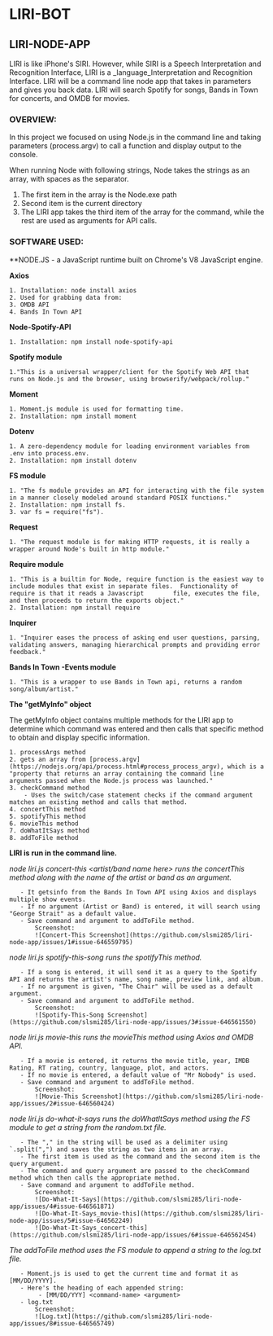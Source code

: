# LIRI-BOT

## LIRI-NODE-APP

LIRI is like iPhone's SIRI.  However, while SIRI is a Speech Interpretation and Recognition Interface, LIRI is a _language_Interpretation and Recognition Interface.  LIRI will be a command line node app that takes in parameters and gives you back data.  LIRI will search Spotify for songs, Bands in Town for concerts, and OMDB for movies.

### OVERVIEW:

In this project we focused on using Node.js in the command line and taking parameters (process.argv) to call a function and display output to the console.

When running Node with following strings, Node takes the strings as an array, with spaces as the separator.
   1. The first item in the array is the Node.exe path
   2. Second item is the current directory
   3. The LIRI app takes the third item of the array for the command, while the rest are used as arguments for API calls.

### SOFTWARE USED:

**NODE.JS - a JavaScript runtime built on Chrome's V8 JavaScript engine.

**Axios**

    1. Installation: node install axios
    2. Used for grabbing data from:
    3. OMDB API
    4. Bands In Town API
    
**Node-Spotify-API**

    1. Installation: npm install node-spotify-api
    
**Spotify module**

    1."This is a universal wrapper/client for the Spotify Web API that runs on Node.js and the browser, using browserify/webpack/rollup."
    
**Moment**

    1. Moment.js module is used for formatting time.
    2. Installation: npm install moment
    
**Dotenv**

    1. A zero-dependency module for loading environment variables from .env into process.env.
    2. Installation: npm install dotenv
    
**FS module**

    1. "The fs module provides an API for interacting with the file system in a manner closely modeled around standard POSIX functions."
    2. Installation: npm install fs.
    3. var fs = require("fs").
    
**Request**

    1. "The request module is for making HTTP requests, it is really a wrapper around Node's built in http module."
    
**Require module**

    1. "This is a builtin for Node, require function is the easiest way to include modules that exist in separate files.  Functionality of require is that it reads a Javascript        file, executes the file, and then proceeds to return the exports object."
    2. Installation: npm install require

**Inquirer**

    1. "Inquirer eases the process of asking end user questions, parsing, validating answers, managing hierarchical prompts and providing error feedback."
    
**Bands In Town -Events module**

    1. "This is a wrapper to use Bands in Town api, returns a random song/album/artist."

**The "getMyInfo" object**

The getMyInfo object contains multiple methods for the LIRI app to determine which command was entered and then calls that specific method to obtain and display specific information.

    1. processArgs method
    2. gets an array from [process.argv](https://nodejs.org/api/process.html#process_process_argv), which is a "property that returns an array containing the command line              arguments passed when the Node.js process was launched."
    3. checkCommand method
        - Uses the switch/case statement checks if the command argument matches an existing method and calls that method.
    4. concertThis method
    5. spotifyThis method
    6. movieThis method
    7. doWhatItSays method
    8. addToFile method

**LIRI is run in the command line.**

   *node liri.js concert-this <artist/band name here> runs the concertThis method along with the name of the artist or band as an argument.* 
   
       - It getsinfo from the Bands In Town API using Axios and displays multiple show events.
       - If no argument (Artist or Band) is entered, it will search using "George Strait" as a default value.
       - Save command and argument to addToFile method.
           Screenshot:
           ![Concert-This Screenshot](https://github.com/slsmi285/liri-node-app/issues/1#issue-646559795)
                                  
   *node liri.js spotify-this-song <song name here> runs the spotifyThis method.*

       - If a song is entered, it will send it as a query to the Spotify API and returns the artist's name, song name, preview link, and album.
       - If no argument is given, "The Chair" will be used as a default argument.
       - Save command and argument to addToFile method.
           Screenshot:
           ![Spotify-This-Song Screenshot](https://github.com/slsmi285/liri-node-app/issues/3#issue-646561550)
                   
   *node liri.js movie-this <movie name here> runs the movieThis method using Axios and OMDB API.*

       - If a movie is entered, it returns the movie title, year, IMDB Rating, RT rating, country, language, plot, and actors.
       - If no movie is entered, a default value of "Mr Nobody" is used.
       - Save command and argument to addToFile method.
           Screenshot:
           ![Movie-This Screenshot](https://github.com/slsmi285/liri-node-app/issues/2#issue-646560424)
           
   *node liri.js do-what-it-says runs the doWhatItSays method using the FS module to get a string from the random.txt file.*

       - The "," in the string will be used as a delimiter using `.split(",") and saves the string as two items in an array.
       - The first item is used as the command and the second item is the query argument.
       - The command and query argument are passed to the checkCommand method which then calls the appropriate method.
       - Save command and argument to addToFile method.
           Screenshot:
           ![Do-What-It-Says](https://github.com/slsmi285/liri-node-app/issues/4#issue-646561871)
           ![Do-What-It-Says_movie-this](https://github.com/slsmi285/liri-node-app/issues/5#issue-646562249)
           ![Do-What-It-Says_concert-this](https://github.com/slsmi285/liri-node-app/issues/6#issue-646562454)

   *The addToFile method uses the FS module to append a string to the log.txt file.*

       - Moment.js is used to get the current time and format it as [MM/DD/YYYY].
       - Here's the heading of each appended string:
            - [MM/DD/YYY] <command-name> <argument>
       - log.txt
           Screenshot:
           ![Log.txt](https://github.com/slsmi285/liri-node-app/issues/8#issue-646565749)
        
        

